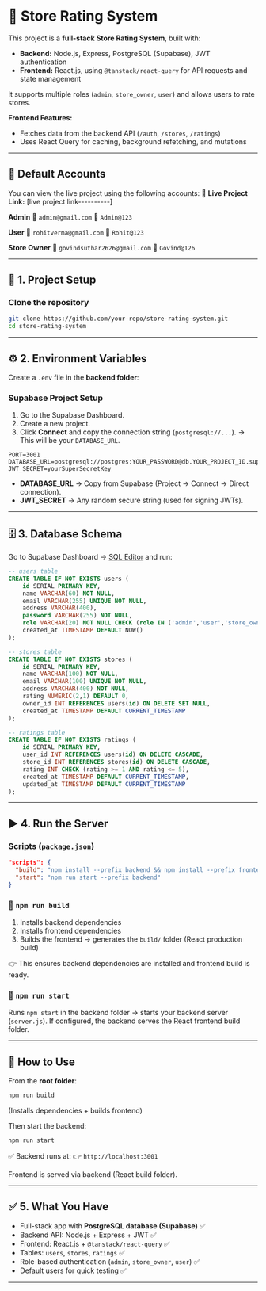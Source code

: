 # 🛒 Store Rating System

This project is a **full-stack Store Rating System**, built with:

* **Backend:** Node.js, Express, PostgreSQL (Supabase), JWT authentication
* **Frontend:** React.js, using `@tanstack/react-query` for API requests and state management

It supports multiple roles (`admin`, `store_owner`, `user`) and allows users to rate stores.

**Frontend Features:**

* Fetches data from the backend API (`/auth`, `/stores`, `/ratings`)
* Uses React Query for caching, background refetching, and mutations

---

## 👤 Default Accounts

You can view the live project using the following accounts:
🔗 **Live Project Link:** \[live project link----------]

**Admin**
📧 `admin@gmail.com`
🔑 `Admin@123`

**User**
📧 `rohitverma@gmail.com`
🔑 `Rohit@123`

**Store Owner**
📧 `govindsuthar2626@gmail.com`
🔑 `Govind@126`

---

## 🚀 1. Project Setup

### Clone the repository

```bash
git clone https://github.com/your-repo/store-rating-system.git
cd store-rating-system
```

---

## ⚙️ 2. Environment Variables

Create a `.env` file in the **backend folder**:

### Supabase Project Setup

1. Go to the Supabase Dashboard.
2. Create a new project.
3. Click **Connect** and copy the connection string (`postgresql://...`).
   → This will be your `DATABASE_URL`.

```env
PORT=3001
DATABASE_URL=postgresql://postgres:YOUR_PASSWORD@db.YOUR_PROJECT_ID.supabase.co:5432/postgres
JWT_SECRET=yourSuperSecretKey
```

* **DATABASE\_URL** → Copy from Supabase (Project → Connect → Direct connection).
* **JWT\_SECRET** → Any random secure string (used for signing JWTs).

---

## 🗄️ 3. Database Schema

Go to Supabase Dashboard → [SQL Editor](https://supabase.com/dashboard/project/projectid/editor/) and run:

```sql
-- users table
CREATE TABLE IF NOT EXISTS users (
    id SERIAL PRIMARY KEY,
    name VARCHAR(60) NOT NULL,
    email VARCHAR(255) UNIQUE NOT NULL,
    address VARCHAR(400),
    password VARCHAR(255) NOT NULL,
    role VARCHAR(20) NOT NULL CHECK (role IN ('admin','user','store_owner')),
    created_at TIMESTAMP DEFAULT NOW()
);

-- stores table
CREATE TABLE IF NOT EXISTS stores (
    id SERIAL PRIMARY KEY,
    name VARCHAR(100) NOT NULL,
    email VARCHAR(100) UNIQUE NOT NULL,
    address VARCHAR(400) NOT NULL,
    rating NUMERIC(2,1) DEFAULT 0,
    owner_id INT REFERENCES users(id) ON DELETE SET NULL,
    created_at TIMESTAMP DEFAULT CURRENT_TIMESTAMP
);

-- ratings table
CREATE TABLE IF NOT EXISTS ratings (
    id SERIAL PRIMARY KEY,
    user_id INT REFERENCES users(id) ON DELETE CASCADE,
    store_id INT REFERENCES stores(id) ON DELETE CASCADE,
    rating INT CHECK (rating >= 1 AND rating <= 5),
    created_at TIMESTAMP DEFAULT CURRENT_TIMESTAMP,
    updated_at TIMESTAMP DEFAULT CURRENT_TIMESTAMP
);
```

---

## ▶️ 4. Run the Server

### Scripts (`package.json`)

```json
"scripts": {
  "build": "npm install --prefix backend && npm install --prefix frontend && npm run build --prefix frontend",
  "start": "npm run start --prefix backend"
}
```

### 🔹 `npm run build`

1. Installs backend dependencies
2. Installs frontend dependencies
3. Builds the frontend → generates the `build/` folder (React production build)

👉 This ensures backend dependencies are installed and frontend build is ready.

### 🔹 `npm run start`

Runs `npm start` in the backend folder → starts your backend server (`server.js`).
If configured, the backend serves the React frontend build folder.

---

## 🚀 How to Use

From the **root folder**:

```bash
npm run build
```

(Installs dependencies + builds frontend)

Then start the backend:

```bash
npm run start
```

✅ Backend runs at:
👉 `http://localhost:3001`

Frontend is served via backend (React build folder).

---

## ✅ 5. What You Have

* Full-stack app with **PostgreSQL database (Supabase)** ✅
* Backend API: Node.js + Express + JWT ✅
* Frontend: React.js + `@tanstack/react-query` ✅
* Tables: `users`, `stores`, `ratings` ✅
* Role-based authentication (`admin`, `store_owner`, `user`) ✅
* Default users for quick testing ✅

---
